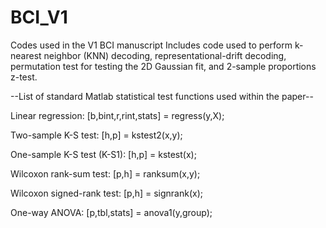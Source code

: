 # BCI_V1
Codes used in the V1 BCI manuscript
Includes code used to perform k-nearest neighbor (KNN) decoding, representational-drift decoding, permutation test for testing the 2D Gaussian fit, and 2-sample proportions z-test.

--List of standard Matlab statistical test functions used within the paper--

Linear regression:
  [b,bint,r,rint,stats] = regress(y,X);

Two-sample K-S test:
  [h,p] = kstest2(x,y);
  
One-sample K-S test (K-S1): 
  [h,p] = kstest(x);
  
Wilcoxon rank-sum test:
  [p,h] = ranksum(x,y);
  
Wilcoxon signed-rank test:
  [p,h] = signrank(x);
  
One-way ANOVA:
  [p,tbl,stats] = anova1(y,group);
